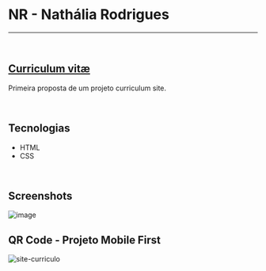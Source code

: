 # NR - Nathália Rodrigues

<hr>
<br/>

## [Curriculum vitæ](https://nathrds.github.io/NR/)

Primeira proposta de um projeto curriculum site.

<br/>

## Tecnologias
* HTML
* CSS

<br/>

## Screenshots
![image](https://user-images.githubusercontent.com/106173624/219506204-0b163f28-0470-4e06-b6f1-93a6ebf1de05.png)


## QR Code - Projeto Mobile First
![site-curriculo](https://user-images.githubusercontent.com/106173624/219506870-77f6e2d9-f2e1-48d4-9aac-ba49d8b29b17.png)
